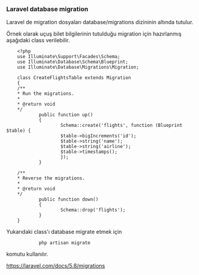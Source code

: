 ### Laravel database migration

Laravel de migration dosyaları database/migrations dizininin altında tutulur.

Örnek olarak uçuş bilet bilgilerinin tutulduğu migration için hazırlanmış aşağıdaki class verilebilir.

        <?php
        use Illuminate\Support\Facades\Schema;
        use Illuminate\Database\Schema\Blueprint;
        use Illuminate\Database\Migrations\Migration;

        class CreateFlightsTable extends Migration
        {
        /**
        * Run the migrations.
        *
        * @return void
        */
                public function up()
                {
                        Schema::create('flights', function (Blueprint $table) {
                        $table->bigIncrements('id');
                        $table->string('name');
                        $table->string('airline');
                        $table->timestamps();
                        });
                }

        /**
        * Reverse the migrations.
        *
        * @return void
        */
                public function down()
                {
                        Schema::drop('flights');
                }
        }

Yukarıdaki class'ı database migrate etmek için

                php artisan migrate

komutu kullanılır.

https://laravel.com/docs/5.8/migrations